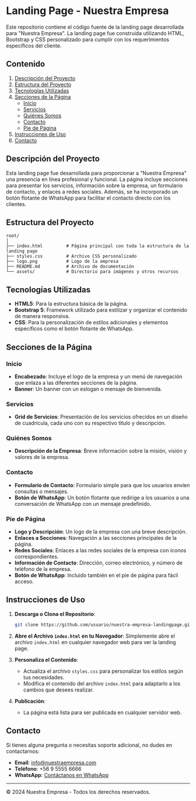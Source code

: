 # Landing Page - Nuestra Empresa

Este repositorio contiene el código fuente de la landing page desarrollada para "Nuestra Empresa". La landing page fue construida utilizando HTML, Bootstrap y CSS personalizado para cumplir con los requerimientos específicos del cliente.

## Contenido

1. [Descripción del Proyecto](#descripción-del-proyecto)
2. [Estructura del Proyecto](#estructura-del-proyecto)
3. [Tecnologías Utilizadas](#tecnologías-utilizadas)
4. [Secciones de la Página](#secciones-de-la-página)
   - [Inicio](#inicio)
   - [Servicios](#servicios)
   - [Quiénes Somos](#quiénes-somos)
   - [Contacto](#contacto)
   - [Pie de Página](#pie-de-página)
5. [Instrucciones de Uso](#instrucciones-de-uso)
6. [Contacto](#contacto)

## Descripción del Proyecto

Esta landing page fue desarrollada para proporcionar a "Nuestra Empresa" una presencia en línea profesional y funcional. La página incluye secciones para presentar los servicios, información sobre la empresa, un formulario de contacto, y enlaces a redes sociales. Además, se ha incorporado un botón flotante de WhatsApp para facilitar el contacto directo con los clientes.

## Estructura del Proyecto

```
root/
│
├── index.html         # Página principal con toda la estructura de la landing page
├── styles.css         # Archivo CSS personalizado
├── logo.png           # Logo de la empresa
├── README.md          # Archivo de documentación
└── assets/            # Directorio para imágenes y otros recursos
```

## Tecnologías Utilizadas

- **HTML5**: Para la estructura básica de la página.
- **Bootstrap 5**: Framework utilizado para estilizar y organizar el contenido de manera responsiva.
- **CSS**: Para la personalización de estilos adicionales y elementos específicos como el botón flotante de WhatsApp.

## Secciones de la Página

### Inicio

- **Encabezado**: Incluye el logo de la empresa y un menú de navegación que enlaza a las diferentes secciones de la página.
- **Banner**: Un banner con un eslogan o mensaje de bienvenida.

### Servicios

- **Grid de Servicios**: Presentación de los servicios ofrecidos en un diseño de cuadrícula, cada uno con su respectivo título y descripción.

### Quiénes Somos

- **Descripción de la Empresa**: Breve información sobre la misión, visión y valores de la empresa.

### Contacto

- **Formulario de Contacto**: Formulario simple para que los usuarios envíen consultas o mensajes.
- **Botón de WhatsApp**: Un botón flotante que redirige a los usuarios a una conversación de WhatsApp con un mensaje predefinido.

### Pie de Página

- **Logo y Descripción**: Un logo de la empresa con una breve descripción.
- **Enlaces a Secciones**: Navegación a las secciones principales de la página.
- **Redes Sociales**: Enlaces a las redes sociales de la empresa con íconos correspondientes.
- **Información de Contacto**: Dirección, correo electrónico, y número de teléfono de la empresa.
- **Botón de WhatsApp**: Incluido también en el pie de página para fácil acceso.

## Instrucciones de Uso

1. **Descarga o Clona el Repositorio**: 
   ```bash
   git clone https://github.com/usuario/nuestra-empresa-landingpage.git
   ```
   
2. **Abre el Archivo `index.html` en tu Navegador**: 
   Simplemente abre el archivo `index.html` en cualquier navegador web para ver la landing page.

3. **Personaliza el Contenido**: 
   - Actualiza el archivo `styles.css` para personalizar los estilos según tus necesidades.
   - Modifica el contenido del archivo `index.html` para adaptarlo a los cambios que desees realizar.

4. **Publicación**: 
   - La página está lista para ser publicada en cualquier servidor web.

## Contacto

Si tienes alguna pregunta o necesitas soporte adicional, no dudes en contactarnos:

- **Email**: info@nuestraempresa.com
- **Teléfono**: +56 9 5555 6666
- **WhatsApp**: [Contáctanos en WhatsApp](https://wa.me/56955556666?text=Hola%2C%20necesito%20saber%20el%20valor%20de%20los%20productos)

---

© 2024 Nuestra Empresa - Todos los derechos reservados.
